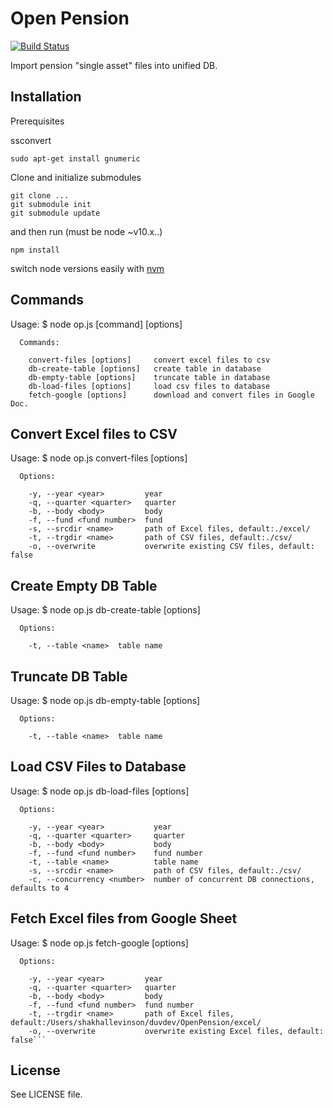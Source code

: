 # Open Pension
[![Build Status](https://travis-ci.org/hasadna/OpenPension.png?branch=master)](https://travis-ci.org/hasadna/OpenPension)

Import pension "single asset" files into unified DB.


## Installation

Prerequisites

ssconvert
```shell
sudo apt-get install gnumeric
```

Clone and initialize submodules
```shell
git clone ...
git submodule init
git submodule update
```
and then run (must be node ~v10.x..)
```shell
npm install
```
switch node versions easily with [nvm](https://github.com/creationix/nvm)

    
## Commands

Usage:
$ node op.js [command] [options]

```
  Commands:

    convert-files [options]     convert excel files to csv
    db-create-table [options]   create table in database
    db-empty-table [options]    truncate table in database
    db-load-files [options]     load csv files to database
    fetch-google [options]      download and convert files in Google Doc.
```

## Convert Excel files to CSV

Usage:
$ node op.js convert-files [options]

```
  Options:

    -y, --year <year>         year
    -q, --quarter <quarter>   quarter
    -b, --body <body>         body
    -f, --fund <fund number>  fund
    -s, --srcdir <name>       path of Excel files, default:./excel/
    -t, --trgdir <name>       path of CSV files, default:./csv/
    -o, --overwrite           overwrite existing CSV files, default: false
```

## Create Empty DB Table

Usage:
$ node op.js db-create-table [options]

```
  Options:

    -t, --table <name>  table name
```

## Truncate DB Table

Usage:
$ node op.js db-empty-table [options]

```
  Options:

    -t, --table <name>  table name
```

## Load CSV Files to Database

Usage:
$ node op.js db-load-files [options]

```
  Options:

    -y, --year <year>           year
    -q, --quarter <quarter>     quarter
    -b, --body <body>           body
    -f, --fund <fund number>    fund number
    -t, --table <name>          table name
    -s, --srcdir <name>         path of CSV files, default:./csv/
    -c, --concurrency <number>  number of concurrent DB connections, defaults to 4
```

## Fetch Excel files from Google Sheet

Usage:
$ node op.js fetch-google [options]

```
  Options:

    -y, --year <year>         year
    -q, --quarter <quarter>   quarter
    -b, --body <body>         body
    -f, --fund <fund number>  fund number
    -t, --trgdir <name>       path of Excel files, default:/Users/shakhallevinson/duvdev/OpenPension/excel/
    -o, --overwrite           overwrite existing Excel files, default: false```
```



## License

See LICENSE file.
